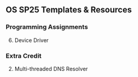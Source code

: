 ## OS SP25 Templates & Resources

### Programming Assignments
6. Device Driver

### Extra Credit
2. Multi-threaded DNS Resolver
